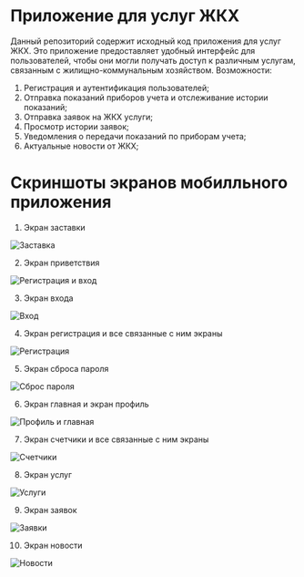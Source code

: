 # Приложение для услуг ЖКХ
Данный репозиторий содержит исходный код приложения для услуг ЖКХ. Это приложение предоставляет удобный интерфейс для пользователей, чтобы они могли получать доступ к различным услугам, связанным с жилищно-коммунальным хозяйством.
Возможности:
1. Регистрация и аутентификация пользователей;
2. Отправка показаний приборов учета и отслеживание истории показаний;
3. Отправка заявок на ЖКХ услуги;
4. Просмотр истории заявок;
5. Уведомления о передачи показаний по приборам учета;
6. Актуальные новости от ЖКХ;

# Скриншоты экранов мобилльного приложения

1. Экран заставки

![Заставка](https://github.com/Ignat1902/Housing_and_communal_services/assets/55736900/d5b666e0-1c71-4ee0-8c80-f35bdc4c5634)

2. Экран приветствия

![Регистрация и вход](https://github.com/Ignat1902/Housing_and_communal_services/assets/55736900/0f5e982d-2f3f-4ec6-be22-5596b0cc472f)

3. Экран входа

![Вход](https://github.com/Ignat1902/Housing_and_communal_services/assets/55736900/db8b7041-2cdd-4988-bfd2-fefd84f9b8dc)

4. Экран регистрация и все связанные с ним экраны

![Регистрация](https://github.com/Ignat1902/Housing_and_communal_services/assets/55736900/69d0fcf1-323f-485d-88d3-283ed741f617)

5. Экран сброса пароля

![Сброс пароля](https://github.com/Ignat1902/Housing_and_communal_services/assets/55736900/867456dc-8516-4331-a076-8a4fa9cc8bcf)

6. Экран главная и экран профиль

![Профиль и главная](https://github.com/Ignat1902/Housing_and_communal_services/assets/55736900/31379e3d-a621-4a4c-bb25-46936790ff0c)

7. Экран счетчики и все связанные с ним экраны

![Счетчики](https://github.com/Ignat1902/Housing_and_communal_services/assets/55736900/79c0c631-60ee-482e-98cc-50fe193fe565)

8. Экран услуг

![Услуги](https://github.com/Ignat1902/Housing_and_communal_services/assets/55736900/03003862-8776-4c96-b8fa-98e1642abb91)

9. Экран заявок

![Заявки](https://github.com/Ignat1902/Housing_and_communal_services/assets/55736900/5d3efec5-3dca-4fcb-8a6f-779a0a24ab75)

10. Экран новости

![Новости](https://github.com/Ignat1902/Housing_and_communal_services/assets/55736900/e69b17c0-e3f9-4da5-8c19-399abe30d07b)


